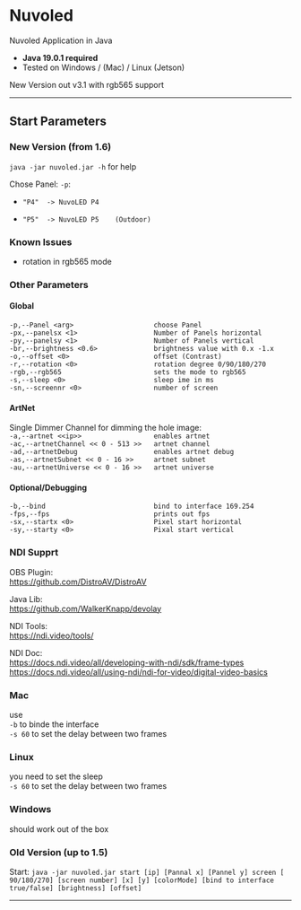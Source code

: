 # Nuvoled #
Nuvoled Application in Java  
 - **Java 19.0.1 required**
 - Tested on Windows / (Mac) / Linux (Jetson)

New Version out v3.1 with rgb565 support

***
## Start Parameters ##
### New Version (from 1.6) ###
`java -jar nuvoled.jar -h` for help

Chose Panel: `-p`: 
*     "P4"  -> NuvoLED P4
*     "P5"  -> NuvoLED P5    (Outdoor)

### Known Issues
* rotation in rgb565 mode


### Other Parameters ###

#### Global ####
`-p,--Panel <arg>                    choose Panel`  
`-px,--panelsx <1>                   Number of Panels horizontal`  
`-py,--panelsy <1>                   Number of Panels vertical`  
`-br,--brightness <0.6>              brightness value with 0.x -1.x`  
`-o,--offset <0>                     offset (Contrast)`  
`-r,--rotation <0>                   rotation degree 0/90/180/270`  
`-rgb,--rgb565                       sets the mode to rgb565`  
`-s,--sleep <0>                      sleep ime in ms`  
`-sn,--screennr <0>                  number of screen`  

#### ArtNet ####
Single Dimmer Channel for dimming the hole image:  
`-a,--artnet <<ip>>                  enables artnet`  
`-ac,--artnetChannel << 0 - 513 >>   artnet channel`  
`-ad,--artnetDebug                   enables artnet debug`  
`-as,--artnetSubnet << 0 - 16 >>     artnet subnet`  
`-au,--artnetUniverse << 0 - 16 >>   artnet universe`

#### Optional/Debugging
`-b,--bind                           bind to interface 169.254`  
`-fps,--fps                          prints out fps`  
`-sx,--startx <0>                    Pixel start horizontal`   
`-sy,--starty <0>                    Pixal start vertical`   

### NDI Supprt ###
OBS Plugin:  
https://github.com/DistroAV/DistroAV  

Java Lib:  
https://github.com/WalkerKnapp/devolay  

NDI Tools:  
https://ndi.video/tools/  

NDI Doc:  
https://docs.ndi.video/all/developing-with-ndi/sdk/frame-types  
https://docs.ndi.video/all/using-ndi/ndi-for-video/digital-video-basics

### Mac ###  
use  
`-b` to binde the interface  
`-s 60` to set the delay between two frames

### Linux ###  
you need to set the sleep  
`-s 60` to set the delay between two frames

### Windows ###
should work out of the box

### Old Version (up to 1.5) ###   
Start:
`java -jar nuvoled.jar start [ip] [Pannal x] [Pannel y] screen [ 90/180/270] [screen number] [x] [y] [colorMode] [bind to interface true/false] [brightness] [offset]`
***
    
